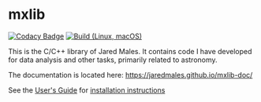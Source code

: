# mxlib

[![Codacy Badge](https://api.codacy.com/project/badge/Grade/a3171d09105445bcb7b0ea29487f3256)](https://www.codacy.com/app/jaredmales/mxlib?utm_source=github.com&amp;utm_medium=referral&amp;utm_content=jaredmales/mxlib&amp;utm_campaign=Badge_Grade) [![Build (Linux, macOS)](https://github.com/jaredmales/mxlib/actions/workflows/build.yml/badge.svg)](https://github.com/jaredmales/mxlib/actions/workflows/build.yml)

This is the C/C++ library of Jared Males. It contains code I have developed for data analysis and other tasks, primarily related to astronomy.

The documentation is located here: https://jaredmales.github.io/mxlib-doc/

See the [User's Guide](https://jaredmales.github.io/mxlib-doc/modules.html) for [installation instructions](https://jaredmales.github.io/mxlib-doc/group__installation.html)

